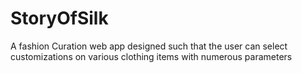 # StoryOfSilk
A fashion Curation web app designed such that the user can select customizations on various clothing items with numerous parameters 
